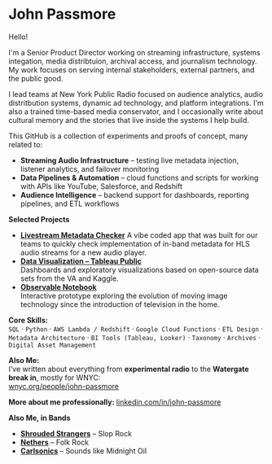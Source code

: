 # John Passmore

Hello! 

I'm a Senior Product Director working on streaming infrastructure, systems integation, media distribtuion, archival access, and journalism technology. My work focuses on serving internal stakeholders, external partners, and the public good.

I lead teams at New York Public Radio focused on audience analytics, audio distritbution systems, dynamic ad technology, and platform integrations. I'm also a trained time-based media conservator, and I occasionally write about cultural memory and the stories that live inside the systems I help build.

This GitHub is a collection of experiments and proofs of concept, many related to:

- **Streaming Audio Infrastructure** – testing live metadata injection, listener analytics, and failover monitoring
- **Data Pipelines & Automation** – cloud functions and scripts for working with APIs like YouTube, Salesforce, and Redshift
- **Audience Intelligence** – backend support for dashboards, reporting pipelines, and ETL workflows

**Selected Projects**

- [**Livestream Metadata Checker**](https://tranquil-kangaroo-be0dff.netlify.app)
  A vibe coded app that was built for our teams to quickly check implementation of in-band metadata for HLS audio streams for a new audio player.
- [**Data Visualization – Tableau Public**](https://public.tableau.com/app/profile/john.passmore/vizzes)  
  Dashboards and exploratory visualizations based on open-source data sets from the VA and Kaggle. 
- [**Observable Notebook**](https://observablehq.com/d/5faacba230189161)  
  Interactive prototype exploring the evolution of moving image technology since the introduction of television in the home. 



**Core Skills:**  
`SQL` · `Python` · `AWS Lambda / Redshift` · `Google Cloud Functions` · `ETL Design` · `Metadata Architecture` · `BI Tools (Tableau, Looker)` · `Taxonomy` · `Archives` · `Digital Asset Management`

**Also Me:**  
I’ve written about everything from **experimental radio** to the **Watergate break in**, mostly for WNYC:  
[wnyc.org/people/john-passmore](https://www.wnyc.org/people/john-passmore/)

**More about me professionally:** 
[linkedin.com/in/john-passmore](https://linkedin.com/in/john-passmore)

**Also Me, in Bands**

- [**Shrouded Strangers**](https://open.spotify.com/artist/58cjoOHDt29DjVB7MTZYC9) – Slop Rock
- [**Nethers**](https://open.spotify.com/artist/2a5BrRoYd3nzBkoeF8ZUPx) – Folk Rock
- [**Carlsonics**](https://open.spotify.com/artist/2ouBfsiX71lEnc020vd5WN) – Sounds like Midnight Oil
